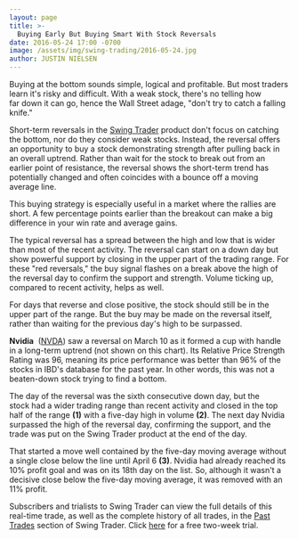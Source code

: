 ```yaml
---
layout: page
title: >-
  Buying Early But Buying Smart With Stock Reversals
date: 2016-05-24 17:00 -0700
image: /assets/img/swing-trading/2016-05-24.jpg
author: JUSTIN NIELSEN
---
```






Buying at the bottom sounds simple, logical and profitable. But most traders learn it's risky and difficult. With a weak stock, there's no telling how far down it can go, hence the Wall Street adage, "don't try to catch a falling knife."


Short-term reversals in the [Swing Trader](http://shop.investors.com/offer/splashresponsive.aspx?id=SwingTrader&src=A011LPH) product don't focus on catching the bottom, nor do they consider weak stocks. Instead, the reversal offers an opportunity to buy a stock demonstrating strength after pulling back in an overall uptrend. Rather than wait for the stock to break out from an earlier point of resistance, the reversal shows the short-term trend has potentially changed and often coincides with a bounce off a moving average line.


This buying strategy is especially useful in a market where the rallies are short. A few percentage points earlier than the breakout can make a big difference in your win rate and average gains.


The typical reversal has a spread between the high and low that is wider than most of the recent activity. The reversal can start on a down day but show powerful support by closing in the upper part of the trading range. For these "red reversals," the buy signal flashes on a break above the high of the reversal day to confirm the support and strength. Volume ticking up, compared to recent activity, helps as well.


For days that reverse and close positive, the stock should still be in the upper part of the range. But the buy may be made on the reversal itself, rather than waiting for the previous day's high to be surpassed.


**Nvidia**  ([NVDA](https://research.investors.com/quote.aspx?symbol=NVDA)) saw a reversal on March 10 as it formed a cup with handle in a long-term uptrend (not shown on this chart). Its Relative Price Strength Rating was 96, meaning its price performance was better than 96% of the stocks in IBD's database for the past year. In other words, this was not a beaten-down stock trying to find a bottom.


The day of the reversal was the sixth consecutive down day, but the stock had a wider trading range than recent activity and closed in the top half of the range **(1)** with a five-day high in volume **(2)**. The next day Nvidia surpassed the high of the reversal day, confirming the support, and the trade was put on the Swing Trader product at the end of the day.


That started a move well contained by the five-day moving average without a single close below the line until April 6 **(3)**. Nvidia had already reached its 10% profit goal and was on its 18th day on the list. So, although it wasn't a decisive close below the five-day moving average, it was removed with an 11% profit.


Subscribers and trialists to Swing Trader can view the full details of this real-time trade, as well as the complete history of all trades, in the [Past Trades](https://swingtrader.investors.com/#/past) section of Swing Trader. Click [here](http://shop.investors.com/offer/splashresponsive.aspx?id=SwingTrader&src=A011LPH) for a free two-week trial.




